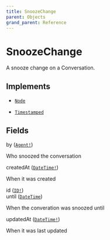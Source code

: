 ```yaml
---
title: SnoozeChange
parent: Objects
grand_parent: Reference
---
```


# SnoozeChange

A snooze change on a Conversation.

## Implements

- <code><a href="/docs/reference/interface/node">Node</a></code>

- <code><a href="/docs/reference/interface/timestamped">Timestamped</a></code>

## Fields

<div class="field-entry ">
  <span id="by" class="field-name anchored">by (<code><a href="/docs/reference/object/agent">Agent!</a></code>)</span>

  <div class="description-wrapper">
   <p>Who snoozed the conversation</p>

  </div>
</div>

<div class="field-entry ">
  <span id="created_at" class="field-name anchored">createdAt (<code><a href="/docs/reference/scalar/date_time">DateTime!</a></code>)</span>

  <div class="description-wrapper">
   <p>When it was created</p>

  </div>
</div>

<div class="field-entry ">
  <span id="id" class="field-name anchored">id (<code><a href="/docs/reference/scalar/id">ID!</a></code>)</span>

  <div class="description-wrapper">

  </div>
</div>

<div class="field-entry ">
  <span id="until" class="field-name anchored">until (<code><a href="/docs/reference/scalar/date_time">DateTime</a></code>)</span>

  <div class="description-wrapper">
   <p>When the converation was snoozed until</p>

  </div>
</div>

<div class="field-entry ">
  <span id="updated_at" class="field-name anchored">updatedAt (<code><a href="/docs/reference/scalar/date_time">DateTime!</a></code>)</span>

  <div class="description-wrapper">
   <p>When it was last updated</p>

  </div>
</div>

